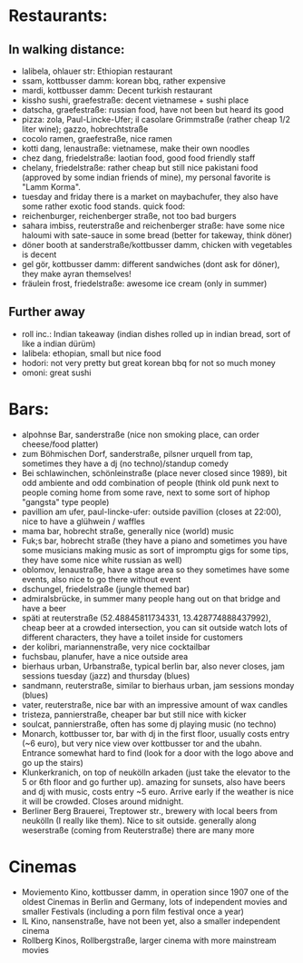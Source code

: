 # Restaurants:
## In walking distance:
- lalibela, ohlauer str: Ethiopian restaurant
- ssam, kottbusser damm: korean bbq, rather expensive
- mardi, kottbusser damm: Decent turkish restaurant
- kissho sushi, graefestraße: decent vietnamese + sushi place
- datscha, graefestraße: russian food, have not been but heard its good
- pizza: zola, Paul-Lincke-Ufer; 
         il casolare Grimmstraße (rather cheap 1/2 liter wine);
         gazzo, hobrechtstraße
- cocolo ramen, graefestraße, nice ramen 
- kotti dang, lenaustraße: vietnamese, make their own noodles
- chez dang, friedelstraße: laotian food, good food friendly staff
- chelany, friedelstraße: rather cheap but still nice pakistani food (approved by some indian friends of mine), my personal favorite is "Lamm Korma".
- tuesday and friday there is a market on maybachufer, they also have some rather exotic food stands.
quick food:
- reichenburger, reichenberger straße, not too bad burgers 
- sahara imbiss, reuterstraße and reichenberger straße: have some nice haloumi with sate-sauce in some bread (better for takeway, think döner)
- döner booth at sanderstraße/kottbusser damm, chicken with vegetables is decent
- gel gör, kottbusser damm: different sandwiches (dont ask for döner), they make ayran themselves!  
- fräulein frost, friedelstraße: awesome ice cream (only in summer)

## Further away
- roll inc.: Indian takeaway (indian dishes rolled up in indian bread, sort of like a indian dürüm) 
- lalibela: ethopian, small but nice food
- hodori: not very pretty but great korean bbq for not so much money
- omoni: great sushi


# Bars:
- alpohnse Bar, sanderstraße (nice non smoking place, can order cheese/food platter)
- zum Böhmischen Dorf, sanderstraße, pilsner urquell from tap, sometimes they have a dj (no techno)/standup comedy
- Bei schlawinchen, schönleinstraße (place never closed since 1989), bit odd ambiente and odd combination of people (think old punk next to people coming home from some rave, next to some sort of hiphop "gangsta" type people)
- pavillion am ufer, paul-lincke-ufer: outside pavillion (closes at 22:00), nice to have a glühwein / waffles
- mama bar, hobrecht straße, generally nice (world) music  
- Fuk;s bar, hobrecht straße (they have a piano and sometimes you have some musicians making music as sort of impromptu gigs for some tips, they have some nice white russian as well)
- oblomov, lenaustraße, have a stage area so they sometimes have some events, also nice to go there without event
- dschungel, friedelstraße (jungle themed bar)
- admiralsbrücke, in summer many people hang out on that bridge and have a beer
- späti at reuterstraße (52.48845811734331, 13.428774888437992), cheap beer at a crowded intersection, you can sit outside watch lots of different characters, they have a toilet inside for customers
- der kolibri, mariannenstraße, very nice cocktailbar
- fuchsbau, planufer, have a nice outside area
- bierhaus urban, Urbanstraße, typical berlin bar, also never closes, jam sessions tuesday (jazz) and thursday (blues)
- sandmann, reuterstraße, similar to bierhaus urban, jam sessions monday (blues) 
- vater, reuterstraße, nice bar with an impressive amount of wax candles
- tristeza, pannierstraße, cheaper bar but still nice with kicker
- soulcat, pannierstraße, often has some dj playing music (no techno)
- Monarch, kottbusser tor, bar with dj in the first floor, usually costs entry (~6 euro), but very nice view over kottbusser tor and the ubahn. Entrance somewhat hard to find (look for a door with the logo above and go up the stairs)
- Klunkerkranich, on top of neukölln arkaden (just take the elevator to the 5 or 6th floor and go further up). amazing for sunsets, also have beers and dj with music, costs entry ~5 euro. Arrive early if the weather is nice it will be crowded. Closes around midnight.
- Berliner Berg Brauerei, Treptower str., brewery with local beers from neukölln (I really like them). Nice to sit outside.
generally along weserstraße (coming from Reuterstraße) there are many more

# Cinemas
- Moviemento Kino, kottbusser damm, in operation since 1907 one of the oldest Cinemas in Berlin and Germany, lots of independent movies and smaller Festivals (including a porn film festival once a year)
- IL Kino, nansenstraße, have not been yet, also a smaller independent cinema
- Rollberg Kinos, Rollbergstraße, larger cinema with more mainstream movies
